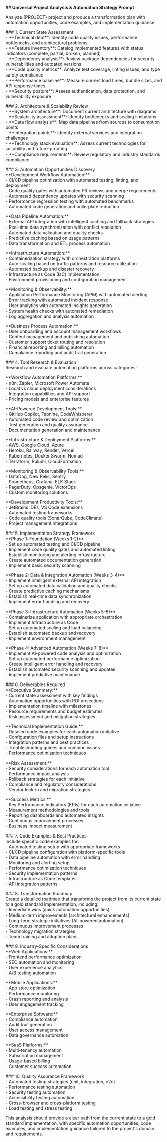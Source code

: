 **\#\# Universal Project Analysis & Automation Strategy Prompt**

Analyze {PROJECT} project and produce a transformation plan with automation opportunities, code examples, and implementation guidance.

\#\#\# 1\. Current State Assessment  
\- \*\*Technical debt\*\*: Identify code quality issues, performance bottlenecks, and architectural problems  
\- \*\*Feature inventory\*\*: Catalog implemented features with status indicators (complete, partial, broken, planned)  
\- \*\*Dependency analysis\*\*: Review package dependencies for security vulnerabilities and outdated versions  
\- \*\*Code quality metrics\*\*: Analyze test coverage, linting issues, and type safety compliance  
\- \*\*Performance baseline\*\*: Measure current load times, bundle sizes, and API response times  
\- \*\*Security posture\*\*: Assess authentication, data protection, and vulnerability exposure

\#\#\# 2\. Architecture & Scalability Review  
\- \*\*System architecture\*\*: Document current architecture with diagrams  
\- \*\*Scalability assessment\*\*: Identify bottlenecks and scaling limitations  
\- \*\*Data flow analysis\*\*: Map data pipelines from sources to consumption points  
\- \*\*Integration points\*\*: Identify external services and integration challenges  
\- \*\*Technology stack evaluation\*\*: Assess current technologies for suitability and future-proofing  
\- \*\*Compliance requirements\*\*: Review regulatory and industry standards compliance

\#\#\# 3\. Automation Opportunities Discovery  
\*\*Development Workflow Automation:\*\*  
\- CI/CD pipeline optimization with automated testing, linting, and deployment  
\- Code quality gates with automated PR reviews and merge requirements  
\- Automated dependency updates with security scanning  
\- Performance regression testing with automated benchmarks  
\- Automated code generation and boilerplate reduction

\*\*Data Pipeline Automation:\*\*  
\- External API integration with intelligent caching and fallback strategies  
\- Real-time data synchronization with conflict resolution  
\- Automated data validation and quality checks  
\- Predictive caching based on usage patterns  
\- Data transformation and ETL process automation

\*\*Infrastructure Automation:\*\*  
\- Containerization strategy with orchestration platforms  
\- Auto-scaling based on traffic patterns and resource utilization  
\- Automated backup and disaster recovery  
\- Infrastructure as Code (IaC) implementation  
\- Environment provisioning and configuration management

\*\*Monitoring & Observability:\*\*  
\- Application Performance Monitoring (APM) with automated alerting  
\- Error tracking with automated incident response  
\- User analytics with automated insights generation  
\- System health checks with automated remediation  
\- Log aggregation and analysis automation

\*\*Business Process Automation:\*\*  
\- User onboarding and account management workflows  
\- Content management and publishing automation  
\- Customer support ticket routing and resolution  
\- Financial reporting and billing automation  
\- Compliance reporting and audit trail generation

\#\#\# 4\. Tool Research & Evaluation  
Research and evaluate automation platforms across categories:

\*\*Workflow Automation Platforms:\*\*  
\- n8n, Zapier, Microsoft Power Automate  
\- Local vs cloud deployment considerations  
\- Integration capabilities and API support  
\- Pricing models and enterprise features

\*\*AI-Powered Development Tools:\*\*  
\- GitHub Copilot, Tabnine, CodeWhisperer  
\- Automated code review and optimization  
\- Test generation and quality assurance  
\- Documentation generation and maintenance

\*\*Infrastructure & Deployment Platforms:\*\*  
\- AWS, Google Cloud, Azure  
\- Heroku, Railway, Render, Vercel  
\- Kubernetes, Docker Swarm, Nomad  
\- Terraform, Pulumi, CloudFormation

\*\*Monitoring & Observability Tools:\*\*  
\- DataDog, New Relic, Sentry  
\- Prometheus, Grafana, ELK Stack  
\- PagerDuty, Opsgenie, VictorOps  
\- Custom monitoring solutions

\*\*Development Productivity Tools:\*\*  
\- JetBrains IDEs, VS Code extensions  
\- Automated testing frameworks  
\- Code quality tools (SonarQube, CodeClimate)  
\- Project management integrations

\#\#\# 5\. Implementation Strategy Framework  
\*\*Phase 1: Foundation (Weeks 1-2)\*\*  
\- Set up automated testing and CI/CD pipeline  
\- Implement code quality gates and automated linting  
\- Establish monitoring and alerting infrastructure  
\- Create automated documentation generation  
\- Implement basic security scanning

\*\*Phase 2: Data & Integration Automation (Weeks 3-4)\*\*  
\- Implement intelligent external API integration  
\- Set up automated data validation and quality checks  
\- Create predictive caching mechanisms  
\- Establish real-time data synchronization  
\- Implement error handling and recovery

\*\*Phase 3: Infrastructure Automation (Weeks 5-6)\*\*  
\- Containerize application with appropriate orchestration  
\- Implement Infrastructure as Code  
\- Set up automated scaling and load balancing  
\- Establish automated backup and recovery  
\- Implement environment management

\*\*Phase 4: Advanced Automation (Weeks 7-8)\*\*  
\- Implement AI-powered code analysis and optimization  
\- Set up automated performance optimization  
\- Create intelligent error handling and recovery  
\- Establish automated security scanning and updates  
\- Implement predictive maintenance

\#\#\# 6\. Deliverables Required  
\*\*Executive Summary:\*\*  
\- Current state assessment with key findings  
\- Automation opportunities with ROI projections  
\- Implementation timeline with milestones  
\- Resource requirements and budget estimates  
\- Risk assessment and mitigation strategies

\*\*Technical Implementation Guide:\*\*  
\- Detailed code examples for each automation initiative  
\- Configuration files and setup instructions  
\- Integration patterns and best practices  
\- Troubleshooting guides and common issues  
\- Performance optimization techniques

\*\*Risk Assessment:\*\*  
\- Security considerations for each automation tool  
\- Performance impact analysis  
\- Rollback strategies for each initiative  
\- Compliance and regulatory considerations  
\- Vendor lock-in and migration strategies

\*\*Success Metrics:\*\*  
\- Key Performance Indicators (KPIs) for each automation initiative  
\- Measurement methodologies and tools  
\- Reporting dashboards and automated insights  
\- Continuous improvement processes  
\- Business impact measurement

\#\#\# 7\. Code Examples & Best Practices  
Include specific code examples for:  
\- Automated testing setup with appropriate frameworks  
\- CI/CD pipeline configuration with platform-specific tools  
\- Data pipeline automation with error handling  
\- Monitoring and alerting setup  
\- Performance optimization techniques  
\- Security implementation patterns  
\- Infrastructure as Code templates  
\- API integration patterns

\#\#\# 8\. Transformation Roadmap  
Create a detailed roadmap that transforms the project from its current state to a gold standard implementation, including:  
\- Immediate wins (quick automation opportunities)  
\- Medium-term improvements (architectural enhancements)  
\- Long-term strategic initiatives (AI-powered automation)  
\- Continuous improvement processes  
\- Technology migration strategies  
\- Team training and adoption plans

\#\#\# 9\. Industry-Specific Considerations  
\*\*Web Applications:\*\*  
\- Frontend performance optimization  
\- SEO automation and monitoring  
\- User experience analytics  
\- A/B testing automation

\*\*Mobile Applications:\*\*  
\- App store optimization  
\- Performance monitoring  
\- Crash reporting and analysis  
\- User engagement tracking

\*\*Enterprise Software:\*\*  
\- Compliance automation  
\- Audit trail generation  
\- User access management  
\- Data governance automation

\*\*SaaS Platforms:\*\*  
\- Multi-tenancy automation  
\- Subscription management  
\- Usage-based billing  
\- Customer success automation

\#\#\# 10\. Quality Assurance Framework  
\- Automated testing strategies (unit, integration, e2e)  
\- Performance testing automation  
\- Security testing automation  
\- Accessibility testing automation  
\- Cross-browser and cross-platform testing  
\- Load testing and stress testing

This analysis should provide a clear path from the current state to a gold standard implementation, with specific automation opportunities, code examples, and implementation guidance tailored to the project's domain and requirements.  
